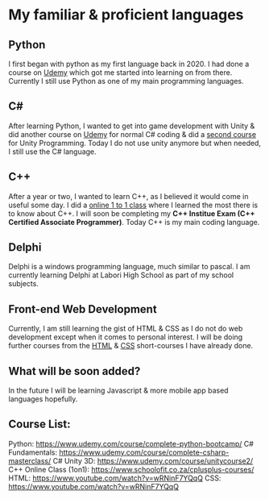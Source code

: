 # My familiar & proficient languages

## Python
I first began with python as my first language back in 2020. I had done a course on [Udemy](https://www.udemy.com/course/complete-python-bootcamp/) which got me started into learning on from there. Currently I still use Python as one of my main programming languages. 

## C#
After learning Python, I wanted to get into game development with Unity & did another course on [Udemy](https://www.udemy.com/course/complete-csharp-masterclass/) for normal C# coding & did a [second course](https://www.udemy.com/course/unitycourse2/) for Unity Programming. Today I do not use unity anymore but when needed, I still use the C# language.

## C++
After a year or two, I wanted to learn C++, as I believed it would come in useful some day. I did a [online 1 to 1 class](https://www.schoolofit.co.za/cplusplus-courses/) where I learned the most there is to know about C++. I will soon be completing my __C++ Institue Exam (C++ Certified Associate Programmer)__. Today C++ is my main coding language.

## Delphi
Delphi is a windows programming language, much similar to pascal. I am currently learning Delphi at Labori High School as part of my school subjects.

## Front-end Web Development
Currently, I am still learning the gist of HTML & CSS as I do not do web development except when it comes to personal interest. I will be doing further courses from the [HTML](https://www.youtube.com/watch?v=HD13eq_Pmp8) & [CSS](https://www.youtube.com/watch?v=wRNinF7YQqQ) short-courses I have already done.

## What will be soon added?
In the future I will be learning Javascript & more mobile app based languages hopefully.

## Course List:
Python: https://www.udemy.com/course/complete-python-bootcamp/
C# Fundamentals: https://www.udemy.com/course/complete-csharp-masterclass/
C# Unity 3D: https://www.udemy.com/course/unitycourse2/
C++ Online Class (1on1): https://www.schoolofit.co.za/cplusplus-courses/
HTML: https://www.youtube.com/watch?v=wRNinF7YQqQ
CSS: https://www.youtube.com/watch?v=wRNinF7YQqQ
